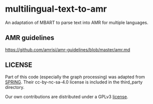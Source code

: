# multilingual-text-to-amr
 
An adaptation of MBART to parse text into AMR for multiple languages.

## AMR guidelines

https://github.com/amrisi/amr-guidelines/blob/master/amr.md

## LICENSE

Part of this code (especially the graph processing) was adapted from [SPRING](https://github.com/SapienzaNLP/spring).
Their cc-by-nc-sa-4.0 license is included in the third_party directory.

Our own contributions are distributed under a GPLv3 [license](LICENSE).
